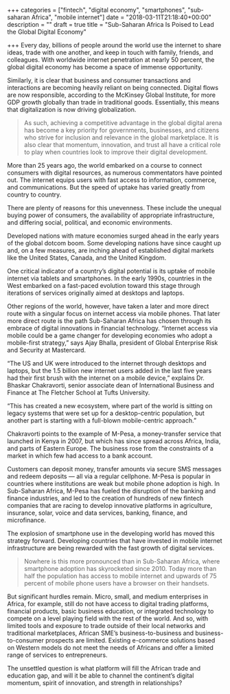 +++
categories = ["fintech", "digital economy", "smartphones", "sub-saharan Africa", "mobile internet"]
date = "2018-03-11T21:18:40+00:00"
description = ""
draft = true
title = "Sub-Saharan Africa Is Poised to Lead the Global Digital Economy"

+++
Every day, billions of people around the world use the internet to share ideas, trade with one another, and keep in touch with family, friends, and colleagues. With worldwide internet penetration at nearly 50 percent, the global digital economy has become a space of immense opportunity.

Similarly, it is clear that business and consumer transactions and interactions are becoming heavily reliant on being connected. Digital flows are now responsible, according to the McKinsey Global Institute, for more GDP growth globally than trade in traditional goods. Essentially, this means that digitalization is now driving globalization.

> As such, achieving a competitive advantage in the global digital arena has become a key priority for governments, businesses, and citizens who strive for inclusion and relevance in the global marketplace. It is also clear that momentum, innovation, and trust all have a critical role to play when countries look to improve their digital development.

More than 25 years ago, the world embarked on a course to connect consumers with digital resources, as numerous commentators have pointed out. The internet equips users with fast access to information, commerce, and communications. But the speed of uptake has varied greatly from country to country.

There are plenty of reasons for this unevenness. These include the unequal buying power of consumers, the availability of appropriate infrastructure, and differing social, political, and economic environments.

Developed nations with mature economies surged ahead in the early years of the global dotcom boom. Some developing nations have since caught up and, on a few measures, are inching ahead of established digital markets like the United States, Canada, and the United Kingdom.

One critical indicator of a country’s digital potential is its uptake of mobile internet via tablets and smartphones. In the early 1990s, countries in the West embarked on a fast-paced evolution toward this stage through iterations of services originally aimed at desktops and laptops.

Other regions of the world, however, have taken a later and more direct route with a singular focus on internet access via mobile phones. That later more direct route is the path Sub-Saharan Africa has chosen through its embrace of digital innovations in financial technology. “Internet access via mobile could be a game changer for developing economies who adopt a mobile-first strategy,” says Ajay Bhalla, president of Global Enterprise Risk and Security at Mastercard.

“The US and UK were introduced to the internet through desktops and laptops, but the 1.5 billion new internet users added in the last five years had their first brush with the internet on a mobile device,” explains Dr. Bhaskar Chakravorti, senior associate dean of International Business and Finance at The Fletcher School at Tufts University.

“This has created a new ecosystem, where part of the world is sitting on legacy systems that were set up for a desktop-centric population, but another part is starting with a full-blown mobile-centric approach.”

Chakravorti points to the example of M-Pesa, a money-transfer service that launched in Kenya in 2007, but which has since spread across Africa, India, and parts of Eastern Europe. The business rose from the constraints of a market in which few had access to a bank account.

Customers can deposit money, transfer amounts via secure SMS messages and redeem deposits — all via a regular cellphone. M-Pesa is popular in countries where institutions are weak but mobile phone adoption is high. In Sub-Saharan Africa, M-Pesa has fueled the disruption of the banking and finance industries, and led to the creation of hundreds of new fintech companies that are racing to develop innovative platforms in agriculture, insurance, solar, voice and data services, banking, finance, and microfinance.

The explosion of smartphone use in the developing world has moved this strategy forward. Developing countries that have invested in mobile internet infrastructure are being rewarded with the fast growth of digital services.

> Nowhere is this more pronounced than in Sub-Saharan Africa, where smartphone adoption has skyrocketed since 2010. Today more than half the population has access to mobile internet and upwards of 75 percent of mobile phone users have a browser on their handsets.

But significant hurdles remain. Micro, small, and medium enterprises in Africa, for example, still do not have access to digital trading platforms, financial products, basic business education, or integrated technology to compete on a level playing field with the rest of the world. And so, with limited tools and exposure to trade outside of their local networks and traditional marketplaces, African SME’s business-to-business and business-to-consumer prospects are limited. Existing e-commerce solutions based on Western models do not meet the needs of Africans and offer a limited range of services to entrepreneurs.

The unsettled question is what platform will fill the African trade and education gap, and will it be able to channel the continent’s digital momentum, spirit of innovation, and strength in relationships?